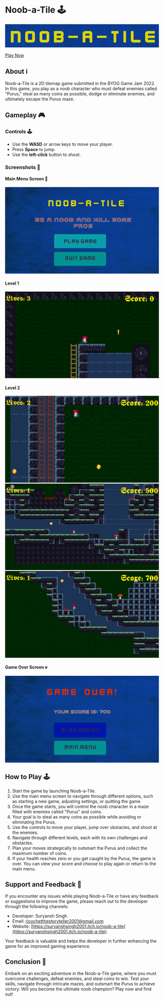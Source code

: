 # Noob-a-Tile 🕹️

![Title Screen](https://github.com/suryanshsingh2001/Noobatile/blob/main/Screenshots/TitleScreen.png)

[Play Now](https://suryanshsingh2001.itch.io/noob-a-tile)

## About ℹ️
Noob-a-Tile is a 2D tilemap game submitted in the BYOG Game Jam 2022. In this game, you play as a noob character who must defeat enemies called "Purus," steal as many coins as possible, dodge or eliminate enemies, and ultimately escape the Purus maze.

## Gameplay 🎮

### Controls 🕹️
- Use the **WASD** or arrow keys to move your player.
- Press **Space** to jump.
- Use the **left-click** button to shoot.

### Screenshots 📸

#### Main Menu Screen 🏁
![Main Menu](https://github.com/suryanshsingh2001/Noobatile/blob/main/Screenshots/MainMenu.png) 

#### Level 1
![Level 1](https://github.com/suryanshsingh2001/Noobatile/blob/main/Screenshots/Level%201.png)

#### Level 2
![Level 2-1](https://github.com/suryanshsingh2001/Noobatile/blob/main/Screenshots/Level%202-1.png)
![Level 2-2](https://github.com/suryanshsingh2001/Noobatile/blob/main/Screenshots/Level%202-2.png)
![Level 2-3](https://github.com/suryanshsingh2001/Noobatile/blob/main/Screenshots/Level%202-3.png)

#### Game Over Screen 💀
![GameOver](https://github.com/suryanshsingh2001/Noobatile/blob/main/Screenshots/GameOver.png)

## How to Play 🕹️

1. Start the game by launching Noob-a-Tile.
2. Use the main menu screen to navigate through different options, such as starting a new game, adjusting settings, or quitting the game.
3. Once the game starts, you will control the noob character in a maze filled with enemies called "Purus" and coins.
4. Your goal is to steal as many coins as possible while avoiding or eliminating the Purus.
5. Use the controls to move your player, jump over obstacles, and shoot at the enemies.
6. Navigate through different levels, each with its own challenges and obstacles.
7. Plan your moves strategically to outsmart the Purus and collect the maximum number of coins.
8. If your health reaches zero or you get caught by the Purus, the game is over. You can view your score and choose to play again or return to the main menu.

## Support and Feedback 🤝

If you encounter any issues while playing Noob-a-Tile or have any feedback or suggestions to improve the game, please reach out to the developer through the following channels:

- Developer: Suryansh Singh
- Email: [ricochetthestoryteller2001@gmail.com]()
- Website: [https://suryanshsingh2001.itch.io/noob-a-tile](https://suryanshsingh2001.itch.io/noob-a-tile)

Your feedback is valuable and helps the developer in further enhancing the game for an improved gaming experience.

## Conclusion 🏁

Embark on an exciting adventure in the Noob-a-Tile game, where you must overcome challenges, defeat enemies, and steal coins to win. Test your skills, navigate through intricate mazes, and outsmart the Purus to achieve victory. Will you become the ultimate noob champion? Play now and find out!
